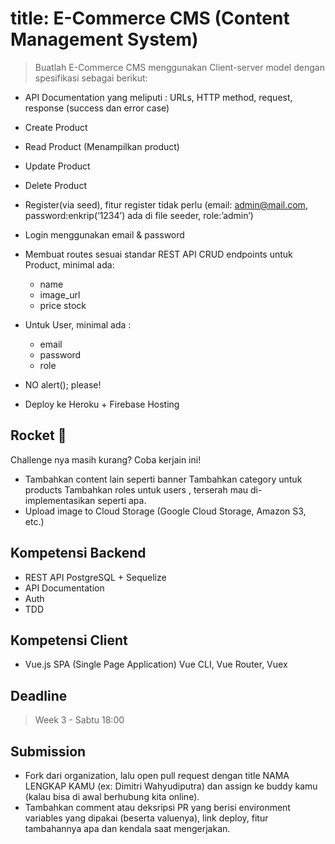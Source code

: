 # title: E-Commerce CMS (Content Management System)

> Buatlah E-Commerce CMS menggunakan Client-server model dengan spesifikasi sebagai berikut: 

- API Documentation yang meliputi : URLs, HTTP method, request, response (success dan error case) 

- Create Product

- Read Product (Menampilkan product)

- Update Product

- Delete Product

- Register(via seed), fitur register tidak perlu (email: admin@mail.com, password:enkrip(‘1234’) ada di file seeder, role:’admin’)

- Login menggunakan email & password 

- Membuat routes sesuai standar REST API CRUD endpoints untuk Product, minimal ada: 
    - name 
    - image_url 
    - price stock 

- Untuk User, minimal ada :
    - email
    - password
    - role 

- NO alert(); please! 
- Deploy ke Heroku + Firebase Hosting 

## Rocket 🚀 
Challenge nya masih kurang? Coba kerjain ini! 
- Tambahkan content lain seperti banner Tambahkan category untuk products Tambahkan roles untuk users , terserah mau di-implementasikan seperti apa. 
- Upload image to Cloud Storage (Google Cloud Storage, Amazon S3, etc.) 

## Kompetensi Backend 
- REST API PostgreSQL + Sequelize 
- API Documentation 
- Auth 
- TDD


## Kompetensi Client 
- Vue.js SPA (Single Page Application) Vue CLI, Vue Router, Vuex 

## Deadline 
> Week 3 - Sabtu 18:00 

## Submission 
- Fork dari organization, lalu open pull request dengan title NAMA LENGKAP KAMU (ex: Dimitri Wahyudiputra) dan assign ke buddy kamu (kalau bisa di awal berhubung kita online). 
- Tambahkan comment atau deksripsi PR yang berisi environment variables yang dipakai (beserta valuenya), link deploy, fitur tambahannya apa dan kendala saat mengerjakan. 

